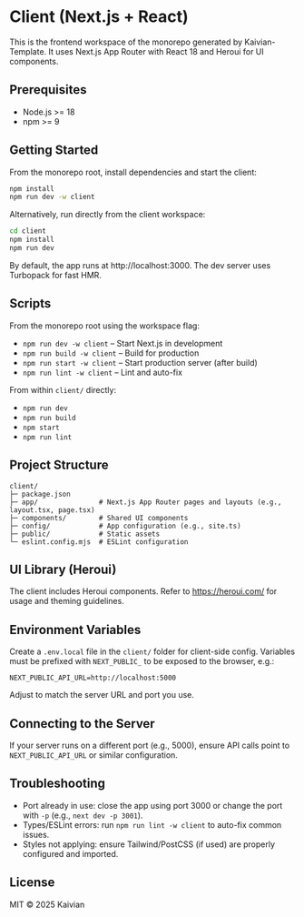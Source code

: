 # Client (Next.js + React)

This is the frontend workspace of the monorepo generated by Kaivian-Template. It uses Next.js App Router with React 18 and Heroui for UI components.

## Prerequisites
- Node.js >= 18
- npm >= 9

## Getting Started
From the monorepo root, install dependencies and start the client:
```bash
npm install
npm run dev -w client
```
Alternatively, run directly from the client workspace:
```bash
cd client
npm install
npm run dev
```

By default, the app runs at http://localhost:3000. The dev server uses Turbopack for fast HMR.

## Scripts
From the monorepo root using the workspace flag:
- `npm run dev -w client`   – Start Next.js in development
- `npm run build -w client` – Build for production
- `npm run start -w client` – Start production server (after build)
- `npm run lint -w client`  – Lint and auto-fix

From within `client/` directly:
- `npm run dev`
- `npm run build`
- `npm start`
- `npm run lint`

## Project Structure
```
client/
├─ package.json
├─ app/               # Next.js App Router pages and layouts (e.g., layout.tsx, page.tsx)
├─ components/        # Shared UI components
├─ config/            # App configuration (e.g., site.ts)
├─ public/            # Static assets
└─ eslint.config.mjs  # ESLint configuration
```

## UI Library (Heroui)
The client includes Heroui components. Refer to https://heroui.com/ for usage and theming guidelines.

## Environment Variables
Create a `.env.local` file in the `client/` folder for client-side config. Variables must be prefixed with `NEXT_PUBLIC_` to be exposed to the browser, e.g.:
```
NEXT_PUBLIC_API_URL=http://localhost:5000
```
Adjust to match the server URL and port you use.

## Connecting to the Server
If your server runs on a different port (e.g., 5000), ensure API calls point to `NEXT_PUBLIC_API_URL` or similar configuration.

## Troubleshooting
- Port already in use: close the app using port 3000 or change the port with `-p` (e.g., `next dev -p 3001`).
- Types/ESLint errors: run `npm run lint -w client` to auto-fix common issues.
- Styles not applying: ensure Tailwind/PostCSS (if used) are properly configured and imported.

## License
MIT © 2025 Kaivian